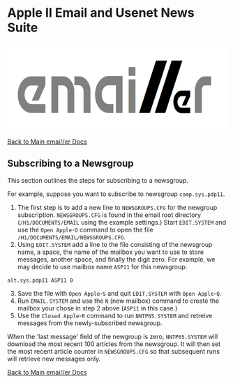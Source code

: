 # Apple II Email and Usenet News Suite

<p align="center"><img src="img/emailler-logo.png" alt="emai//er-logo" height="200px"></p>

[Back to Main emai//er Docs](README-emailler.md#detailed-documentation-for-usenet-functions)

## Subscribing to a Newsgroup

This section outlines the steps for subscribing to a newsgroup.

For example, suppose you want to subscribe to newsgroup `comp.sys.pdp11`.

1) The first step is to add a new line to `NEWSGROUPS.CFG` for the newgroup subscription. `NEWSGROUPS.CFG` is found in the email root directory (`/H1/DOCUMENTS/EMAIL` using the example settings.)  Start `EDIT.SYSTEM` and use the `Open Apple`-`O` command to open the file `/H1/DOCUMENTS/EMAIL/NEWSGROUPS.CFG`.
2) Using `EDIT.SYSTEM` add a line to the file consisting of the newsgroup name, a space, the name of the mailbox you want to use to store messages, another space, and finally the digit zero. For example, we may decide to use mailbox name `ASP11` for this newsgroup:

```
alt.sys.pdp11 ASP11 0
```

3) Save the file with `Open Apple`-`S` and quit `EDIT.SYSTEM` with `Open Apple`-`Q`.
4) Run `EMAIL.SYSTEM` and use the `N` (new mailbox) command to create the mailbox your chose in step 2 above (`ASP11` in this case.)
3) Use the `Closed Apple`-`R` command to run `NNTP65.SYSTEM` and retreive messages from the newly-subscribed newsgroup.

When the 'last message' field of the newgroup is zero, `NNTP65.SYSTEM` will download the most recent 100 articles from the newsgroup.  It will then set the most recent article counter in `NEWSGROUPS.CFG` so that subsequent runs will retrieve new messages only.

[Back to Main emai//er Docs](README-emailler.md#detailed-documentation-for-usenet-functions)

